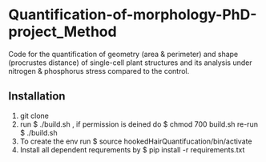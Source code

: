 # Quantification-of-morphology-PhD-project_Method

Code for the quantification of geometry (area & perimeter) and shape (procrustes distance) of single-cell plant structures and its analysis under nitrogen 
& phosphorus stress compared to the control.

## Installation

1. git clone <repo>
2. run $ ./build.sh , 
   if permission is deined do $ chmod 700 build.sh 
   re-run $ ./build.sh
3. To create the env run $ source hookedHairQuantifucation/bin/activate 
4. Install all dependent requrements by $ pip install -r requirements.txt
